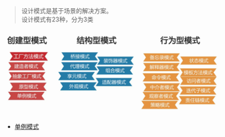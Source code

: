 > 设计模式是基于场景的解决方案。  
设计模式有23种，分为3类  

![](https://raw.githubusercontent.com/EasterFan/PicGo/master/blingbling/2020/DesignConstructure.png)


- [单例模式](back-end/design-pattern/singleton.md)
